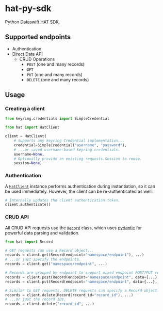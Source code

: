 # hat-py-sdk

Python [Dataswift HAT SDK](https://api.dataswift.io/).

## Supported endpoints

- Authentication
- Direct Data API
    - CRUD Operations
        - `POST` (one and many records)
        - `GET`
        - `PUT` (one and many records)
        - `DELETE` (one and many records)

## Usage

### Creating a client

```python
from keyring.credentials import SimpleCredential

from hat import HatClient

client = HatClient(
    # Supports any keyring Credential implementation...
    credential=SimpleCredential("username", "password"),
    # ...or saved username-based keyring credentials.
    username=None,
    # Optionally provide an existing requests.Session to reuse.
    session=None)
```

### Authentication

A [`HatClient`](https://github.com/Blockcert-CWRU/hat-py-sdk/blob/main/hat/client.py)
instance performs authentication during instantiation, so it can be used
immediately. However, the client can be re-authenticated as well:

```python
# Internally updates the client authentication token.
client.authenticate()
```

### CRUD API

All CRUD API requests use
the [`Record`](https://github.com/Blockcert-CWRU/hat-py-sdk/blob/main/hat/models.py)
class, which uses [pydantic](https://github.com/samuelcolvin/pydantic/) for
powerful data parsing and validation.

```python
from hat import Record

# GET requests can use a Record object...
records = client.get(Record(endpoint="namespace/endpoint"), ...)
# ...or just specify the endpoints.
records = client.get("namespace/endpoint", ...)

# Records are grouped by endpoint to support mixed endpoint POST/PUT requests.
records = client.post(Record(endpoint="namespace/endpoint", data={...}, ...))
records = client.put(Record(endpoint="namespace/endpoint", data={...}, ...))

# Similar to GET requests, DELETE requests can specify a Record object...
records = client.delete(Record(record_id="record_id"), ...)
# ...or just the record IDs.
records = client.delete("record_id", ...)
```